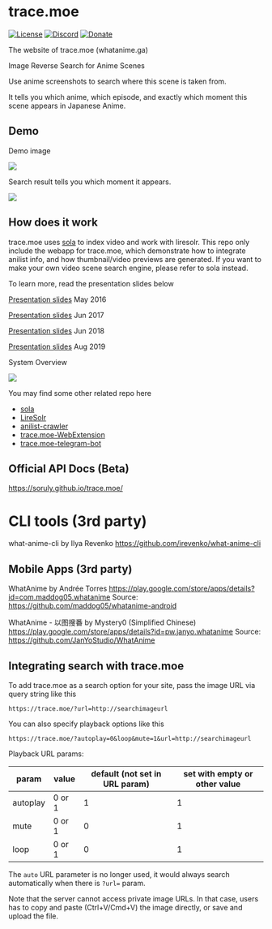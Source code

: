 # trace.moe

[![License](https://img.shields.io/github/license/soruly/trace.moe.svg)](https://github.com/soruly/trace.moe/blob/master/LICENSE)
[![Discord](https://img.shields.io/discord/437578425767559188.svg)](https://discord.gg/K9jn6Kj)
[![Donate](https://img.shields.io/badge/donate-patreon-orange.svg)](https://www.patreon.com/soruly)

The website of trace.moe (whatanime.ga)

Image Reverse Search for Anime Scenes

Use anime screenshots to search where this scene is taken from.

It tells you which anime, which episode, and exactly which moment this scene appears in Japanese Anime.

## Demo

Demo image

![](https://images.plurk.com/2FKxneXP64qiKwjlUA7sKj.jpg)

Search result tells you which moment it appears.

![](https://addons.cdn.mozilla.net/user-media/previews/full/209/209947.png)

## How does it work

trace.moe uses [sola](https://github.com/soruly/sola) to index video and work with liresolr. This repo only include the webapp for trace.moe, which demonstrate how to integrate anilist info, and how thumbnail/video previews are generated. If you want to make your own video scene search engine, please refer to sola instead.

To learn more, read the presentation slides below

[Presentation slides](https://go-talks.appspot.com/github.com/soruly/slides/whatanime.ga.slide) May 2016

[Presentation slides](https://go-talks.appspot.com/github.com/soruly/slides/whatanime.ga-2017.slide) Jun 2017

[Presentation slides](https://go-talks.appspot.com/github.com/soruly/slides/whatanime.ga-2018.slide) Jun 2018

[Presentation slides](https://github.com/soruly/slides/blob/master/2019-COSCUP-trace.moe.md) Aug 2019

System Overview

![](https://pbs.twimg.com/media/CstZmrxUIAAi8La.jpg)

You may find some other related repo here

- [sola](https://github.com/soruly/sola)
- [LireSolr](https://github.com/soruly/liresolr)
- [anilist-crawler](https://github.com/soruly/anilist-crawler)
- [trace.moe-WebExtension](https://github.com/soruly/trace.moe-WebExtension)
- [trace.moe-telegram-bot](https://github.com/soruly/trace.moe-telegram-bot)

## Official API Docs (Beta)

https://soruly.github.io/trace.moe/

# CLI tools (3rd party)
what-anime-cli by Ilya Revenko https://github.com/irevenko/what-anime-cli

## Mobile Apps (3rd party)

WhatAnime by Andrée Torres
https://play.google.com/store/apps/details?id=com.maddog05.whatanime
Source: https://github.com/maddog05/whatanime-android

WhatAnime - 以图搜番 by Mystery0 (Simplified Chinese)
https://play.google.com/store/apps/details?id=pw.janyo.whatanime
Source: https://github.com/JanYoStudio/WhatAnime

## Integrating search with trace.moe

To add trace.moe as a search option for your site, pass the image URL via query string like this

```
https://trace.moe/?url=http://searchimageurl
```

You can also specify playback options like this

```
https://trace.moe/?autoplay=0&loop&mute=1&url=http://searchimageurl
```

Playback URL params:

| param    | value  | default (not set in URL param) | set with empty or other value |
| -------- | ------ | ------------------------------ | ----------------------------- |
| autoplay | 0 or 1 | 1                              | 1                             |
| mute     | 0 or 1 | 0                              | 1                             |
| loop     | 0 or 1 | 0                              | 1                             |

The `auto` URL parameter is no longer used, it would always search automatically when there is `?url=` param.

Note that the server cannot access private image URLs.
In that case, users has to copy and paste (Ctrl+V/Cmd+V) the image directly, or save and upload the file.
